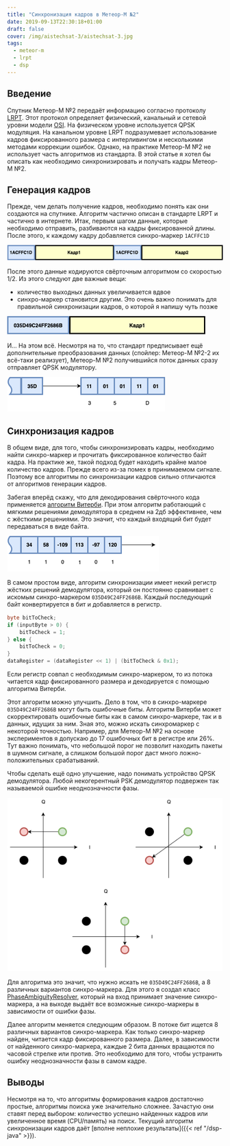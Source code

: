 ```yaml
---
title: "Синхронизация кадров в Метеор-М №2"
date: 2019-09-13T22:30:18+01:00
draft: false
cover: /img/aistechsat-3/aistechsat-3.jpg
tags:
  - meteor-m
  - lrpt
  - dsp
---
```


## Введение

Спутник Метеор-М №2 передаёт информацию согласно протоколу [LRPT](https://en.wikipedia.org/wiki/Low-rate_picture_transmission). Этот протокол определяет физический, канальный и сетевой уровни модели [OSI](https://ru.wikipedia.org/wiki/Сетевая_модель_OSI). На физическом уровне используется QPSK модуляция. На канальном уровне LRPT подразумевает использование кадров фиксированного размера с интерливингом и несколькими методами коррекции ошибок. Однако, на практике Метеор-М №2 не использует часть алгоритмов из стандарта. В этой статье я хотел бы описать как необходимо синхронизировать и получать кадры Метеор-М №2.

## Генерация кадров

Прежде, чем делать получение кадров, необходимо понять как они создаются на спутнике. Алгоритм частично описан в стандарте LRPT и частично в интернете. Итак, первым шагом данные, которые необходимо отправить, разбиваются на кадры фиксированной длины. После этого, к каждому кадру добавляется синхро-маркер ```1ACFFC1D```

![](img/framing.png)

После этого данные кодируются свёрточным алгоритмом со скоростью 1/2. Из этого следуют две важные вещи:

 - количество выходных данных увеличивается вдвое
 - синхро-маркер становится другим. Это очень важно понимать для правильной синхронизации кадров, о которой я напишу чуть позже
 
![](img/convolutional.png)

И... На этом всё. Несмотря на то, что стандарт предписывает ещё дополнительные преобразования данных (спойлер: Метеор-М №2-2 их всё-таки реализует), Метеор-М №2 получившийся поток данных сразу отправляет QPSK модулятору.

![](img/qpskmod.png)

## Синхронизация кадров

В общем виде, для того, чтобы синхронизировать кадры, необходимо найти синхро-маркер и прочитать фиксированное количество байт кадра. На практике же, такой подход будет находить крайне малое количество кадров. Прежде всего из-за помех в принимаемом сигнале. Поэтому все алгоритмы по синхронизации кадров сильно отличаются от алгоритмов генерации кадров.

Забегая вперёд скажу, что для декодирования свёрточного кода применяется [алгоритм Витерби](https://ru.wikipedia.org/wiki/Алгоритм_Витерби). При этом алгоритм работающий с мягкими решениями демодулятора в среднем на 2дб эффективнее, чем с жёсткими решениями. Это значит, что каждый входящий бит будет передаваться в виде байта.

![](img/softdecisions.png)

В самом простом виде, алгоритм синхронизации имеет некий регистр жёстких решений демодулятора, который он постоянно сравнивает с искомым синхро-маркером ```035D49C24FF2686B```. Каждый последующий байт конвертируется в бит и добавляется в регистр.

```java
byte bitToCheck;
if (inputByte > 0) {
	bitToCheck = 1;
} else {
	bitToCheck = 0;
}
dataRegister = (dataRegister << 1) | (bitToCheck & 0x1);
```

Если регистр совпал с необходимым синхро-маркером, то из потока читается кадр фиксированного размера и декодируется с помощью алгоритма Витерби.

Этот алгоритм можно улучшить. Дело в том, что в синхро-маркере ```035D49C24FF2686B``` могут быть ошибочные биты. Алгоритм Витерби может скорректировать ошибочные биты как в самом синхро-маркере, так и в данных, идущих за ним. Зная это, можно искать синхромаркер с некоторой точностью. Например, для Метеор-М №2 на основе экспериментов я допускаю до 17 ошибочных бит в регистре или 26%. Тут важно понимать, что небольшой порог не позволит находить пакеты в шумном сигнале, а слишком большой порог даст много ложно-положительных срабатываний.

Чтобы сделать ещё одно улучшение, надо понимать устройство QPSK демодулятора. Любой некогерентный PSK демодулятор подвержен так называемой ошибке неоднозначности фазы. 

![](img/phase_ambiguity.png)

Для алгоритма это значит, что нужно искать не ```035D49C24FF2686B```, а 8 различных вариантов синхро-маркера. Для этого я создал класс [PhaseAmbiguityResolver](https://github.com/dernasherbrezon/jradio/blob/314552e7f90e800e201b0af2fca43ebbb82fc8b5/src/main/java/ru/r2cloud/jradio/PhaseAmbiguityResolver.java), который на вход принимает значение синхро-маркера, а на выходе выдаёт все возможные синхро-маркеры в зависимости от ошибки фазы.

Далее алгоритм меняется следующим образом. В потоке бит ищется 8 различных вариантов синхро-маркера. Как только синхро-маркер найден, читается кадр фиксированного размера. Далее, в зависимости от найденного синхро-маркера, каждые 2 бита данных вращаются по часовой стрелке или против. Это необходимо для того, чтобы устранить ошибку неоднозначности фазы в самом кадре.

## Выводы

Несмотря на то, что алгоритмы формирования кадров достаточно простые, алгоритмы поиска уже значительно сложнее. Зачастую они ставят перед выбором: количество успешно найденных кадров или увеличенное время (CPU/память) на поиск. Текущий алгоритм синхронизации кадров даёт [вполне неплохие результаты]({{< ref "/dsp-java" >}}). 
